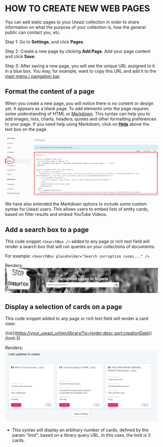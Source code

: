 # HOW TO CREATE NEW WEB PAGES 

You can add static pages to your Uwazi collection in order to share information on what the purpose of your collection is, how the general public can contact you, etc.

Step 1: Go to **Settings**, and click **Pages**.

Step 2: Create a new page by clicking **Add Page**. Add your page content and click **Save**.

Step 3: After saving a new page, you will see the unique URL assigned to it in a blue box. You may, for example, want to copy this URL and add it to the [main menu / navigation bar](https://uwazi.readthedocs.io/en/initial-setup/admin-docs/how-to-configure-the-menu-navigation-bar.html).

## Format the content of a page

When you create a new page, you will notice there is no content or design yet. It appears as a blank page. To add elements onto the page requires some understanding of HTML or [Markdown](https://guides.github.com/features/mastering-markdown/). This syntax can help you to add images, lists, charts, headers, quotes and other formatting preferences to your page. If you need help using Markdown, click on [**Help**](https://guides.github.com/features/mastering-markdown/) above the text box on the page.

![](images/image_67.png)

We have also extended the Markdown options to include some custom syntax for Uwazi users. This allows users to embed lists of entity cards, based on filter results and embed YouTube Videos.

## Add a search box to a page

This code snippet `<SearchBox />` added to any page or rich text field will render a search box that will run queries on your collections of documents:

For example: `<SearchBox placeholder="Search corruption cases..." />`

Renders: ![](images/image_68.png)

## Display a selection of cards on a page

This code snippet added to any page or rich text field will render a card view:

{list}([https://your_uwazi_url/en/library/?q=(order:desc,sort:creationDate)](<https://your_uwazi_url/en/library/?q=(order:desc,sort:creationDate)>))(limit:3)

Renders: ![](images/image_69.png)

- This syntax will display an arbitrary number of cards, defined by the param "limit", based on a library query URL. In this case, the limit is 3 cards.
